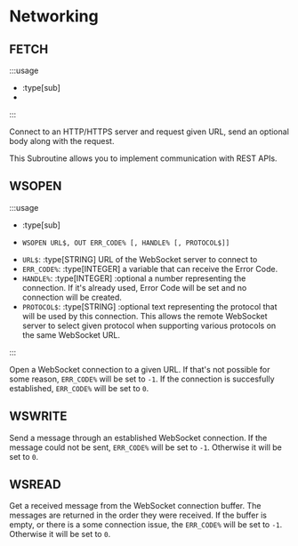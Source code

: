 # Networking

## FETCH

:::usage

- :type[sub]
- 

:::

Connect to an HTTP/HTTPS server and request given URL, send an optional body
along with the request.

This Subroutine allows you to implement communication with REST APIs.

## WSOPEN

:::usage

- :type[sub]
- ```
  WSOPEN URL$, OUT ERR_CODE% [, HANDLE% [, PROTOCOL$]]
  ```
- `URL$`: :type[STRING] URL of the WebSocket server to connect to
- `ERR_CODE%`: :type[INTEGER] a variable that can receive the Error Code.
- `HANDLE%`: :type[INTEGER] :optional a number representing the connection.
  If it's already used, Error Code will be set and no connection will be
  created.
- `PROTOCOL$`: :type[STRING] :optional text representing the protocol that will
  be used by this connection. This allows the remote WebSocket server to select
  given protocol when supporting various protocols on the same WebSocket URL.

:::

Open a WebSocket connection to a given URL. If that's not possible for some
reason, `ERR_CODE%` will be set to `-1`. If the connection is succesfully
established, `ERR_CODE%` will be set to `0`.

## WSWRITE

Send a message through an established WebSocket connection. If the message could
not be sent, `ERR_CODE%` will be set to `-1`. Otherwise it will be set to `0`.

## WSREAD

Get a received message from the WebSocket connection buffer. The messages are
returned in the order they were received. If the buffer is empty, or there is
a some connection issue, the `ERR_CODE%` will be set to `-1`. Otherwise it will
be set to `0`.
